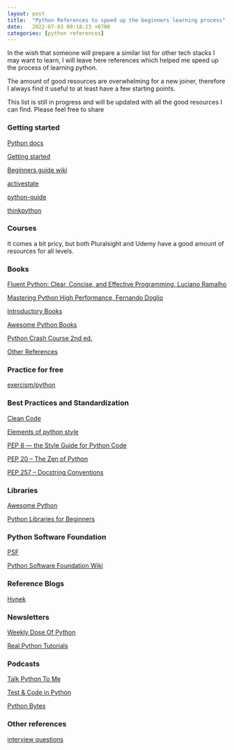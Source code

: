 ```yaml
---
layout: post
title:  "Python References to speed up the beginners learning process"
date:   2022-07-03 00:18:23 +0700
categories: [python references]
---
```


In the wish that someone will prepare a similar list for other tech stacks I may want to learn, I will leave here references which helped me speed up the process of learning python. 

The amount of good resources are overwhelming for a new joiner, therefore I always find it useful to at least have a few starting points.

This list is still in progress and will be updated with all the good resources I can find. Please feel free to share 

### Getting started

[Python docs](https://docs.python.org/3/)

[Getting started](https://www.python.org/about/gettingstarted/)
 
[Beginners guide wiki](https://wiki.python.org/moin/BeginnersGuide/Programmers)

[activestate](https://code.activestate.com/recipes/langs/python/)

[python-guide](https://docs.python-guide.org/intro/learning/)

[thinkpython](https://www.greenteapress.com/thinkpython/html/index.html)


### Courses

It comes a bit pricy, but both Pluralsight and Udemy have a good amount of resources for all levels.

### Books

[Fluent Python: Clear, Concise, and Effective Programming, Luciano Ramalho](https://www.goodreads.com/book/show/22800567-fluent-python?ac=1&from_search=true&qid=3JtPWYcDIg&rank=1)

[Mastering Python High Performance, Fernando Doglio](https://www.goodreads.com/book/show/26781635-mastering-python-high-performance?ref=nav_sb_ss_1_34)

[Introductory Books](https://wiki.python.org/moin/IntroductoryBooks)

[Awesome Python Books](https://github.com/Junnplus/awesome-python-books)

[Python Crash Course 2nd ed.](https://nostarch.com/pythoncrashcourse2e)

[Other References](https://learnpython.com/blog/beginner-learning-python-resources/)


### Practice for free

[exercism/python](https://exercism.org/tracks/python)


### Best Practices and Standardization

[Clean Code](https://github.com/zedr/clean-code-python)

[Elements of python style](https://github.com/amontalenti/elements-of-python-style)

[PEP 8 — the Style Guide for Python Code](https://pep8.org/)

[PEP 20 – The Zen of Python](https://peps.python.org/pep-0020/)

[PEP 257 – Docstring Conventions](https://peps.python.org/pep-0257/)


### Libraries

[Awesome Python](https://github.com/vinta/awesome-python)

[Python Libraries for Beginners](https://learnpython.com/blog/python-libraries-for-beginners/)

### Python Software Foundation

[PSF](https://www.python.org/psf/)

[Python Software Foundation Wiki](https://wiki.python.org/moin/PythonSoftwareFoundation)


### Reference Blogs

[Hynek](https://hynek.me/articles/)


### Newsletters

[Weekly Dose Of‍‍‍ Python](https://pycoders.com/)

[Real Python Tutorials](https://realpython.com/)


### Podcasts

[Talk Python To Me](https://talkpython.fm/episodes/all)

[Test & Code in Python](https://testandcode.com/)

[Python Bytes](https://pythonbytes.fm/)

### Other references

[interview questions](https://data-flair.training/blogs/top-python-interview-questions-answer/)

